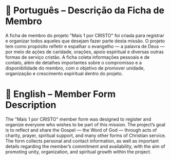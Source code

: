 # 📄 Português – Descrição da Ficha de Membro
A ficha de membro do projeto "Mais 1 por CRISTO" foi criada para registrar e organizar todos aqueles que desejam fazer parte desta missão. O projeto tem como propósito refletir e espalhar o evangelho — a palavra de Deus — por meio de ações de caridade, orações, apoio espiritual e diversas outras formas de serviço cristão. A ficha coleta informações pessoais e de contato, além de detalhes importantes sobre o compromisso e a disponibilidade do membro, com o objetivo de promover unidade, organização e crescimento espiritual dentro do projeto.

# 📄 English – Member Form Description
The "Mais 1 por CRISTO" member form was designed to register and organize everyone who wishes to be part of this mission. The project’s goal is to reflect and share the Gospel — the Word of God — through acts of charity, prayer, spiritual support, and many other forms of Christian service. The form collects personal and contact information, as well as important details regarding the member’s commitment and availability, with the aim of promoting unity, organization, and spiritual growth within the project.

